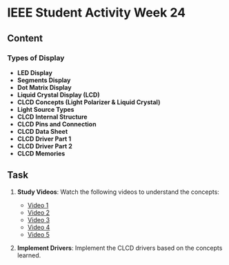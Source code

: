 # IEEE Student Activity Week 24

## Content

### Types of Display
- **LED Display**
- **Segments Display**
- **Dot Matrix Display**
- **Liquid Crystal Display (LCD)**
- **CLCD Concepts (Light Polarizer & Liquid Crystal)**
- **Light Source Types**
- **CLCD Internal Structure**
- **CLCD Pins and Connection**
- **CLCD Data Sheet**
- **CLCD Driver Part 1**
- **CLCD Driver Part 2**
- **CLCD Memories**

## Task
1. **Study Videos**: Watch the following videos to understand the concepts:
   - [Video 1](https://youtu.be/8ekAwKtziIA?si=UZ4tZQYodj5DrwqI)
   - [Video 2](https://youtu.be/TWaU1QYiz4w?si=xkbOThro2r9yXb7B)
   - [Video 3](https://youtu.be/Y-fPCSPa5yY?si=eO8W2vvla3iiT2LX)
   - [Video 4](https://youtu.be/3YBo-yX-X5g?si=ajLWtSnw4_ZuBiX2)
   - [Video 5](https://youtu.be/1DmX2A6AbKU?si=ZsbC-PKsvR-3WThm)

2. **Implement Drivers**: Implement the CLCD drivers based on the concepts learned.

